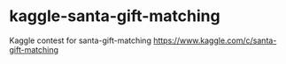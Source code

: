 # kaggle-santa-gift-matching
Kaggle contest for santa-gift-matching
https://www.kaggle.com/c/santa-gift-matching


